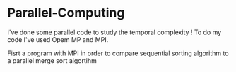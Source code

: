 # Parallel-Computing
I've done some parallel code to study the temporal complexity ! 
To do my code I've used Opem MP and MPI. 

Fisrt a program with MPI in order to compare sequential sorting algorithm to a parallel merge sort algortihm


